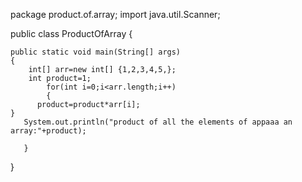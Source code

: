 package product.of.array;
import java.util.Scanner;

public class ProductOfArray 
{

    
    public static void main(String[] args) 
    {
        int[] arr=new int[] {1,2,3,4,5,};
        int product=1;
            for(int i=0;i<arr.length;i++)
            {
          product=product*arr[i];
    }
       System.out.println("product of all the elements of appaaa an array:"+product);
          
       }
}   
